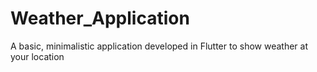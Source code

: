 # Weather_Application
A basic, minimalistic application developed in Flutter to show weather at your location
